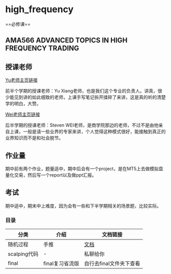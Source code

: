 # high_frequency

==必修课==

## AMA566 ADVANCED TOPICS IN HIGH FREQUENCY TRADING

## 授课老师

[Yu老师主页链接](https://www.polyu.edu.hk/ama/people/academic-staff/dr-yu-xiang/)

前半个学期的授课老师：Yu Xiang老师，也是我们这个专业的负责人。讲真，很少能见到讲的如此细致的老师，上课手写笔记拆开揉碎了来讲，这是真的听的清楚学的明白，大赞。

[Wei老师主页链接](https://www.polyu.edu.hk/af/people/academic-staff/dr-steven-wei/)

后半学期的授课老师：Steven WEI老师，是商学院那边的老师，不过不是由他亲自上课，一般是请一些业界的专家来讲，个人觉得这种模式很好，能接触到真正的业界知识而不是和社会脱节。

## 作业量

期中前有两个作业，题量适中，期中后会有一个project，是在MT5上去做模拟盘量化交易，然后写一个report以及做ppt汇报。

## 考试

期中适中，期末中上难度，因为会有一些和下半学期相关的场景题，比较实际。

### 目录

| 分类         | 介绍         | 文档链接                       | 
|------------|------------|----------------------------|
| 随机过程       | 手推         | [文档](./random_process.pdf) |
| scalping代码 | -          | 私聊给你                       |
| final      | final复习省流版 | 自行去final文件夹下查看             |



